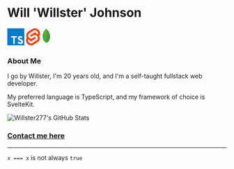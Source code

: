 # Will 'Willster' Johnson

[<img height="39" src="assets/typescript.png" />](https://typescriptlang.org/)&nbsp;[<img height="39" src="assets/svelte.png" />](https://svelte.dev/)&nbsp;[<img height="39" src="assets/mongo.png" />](https://mongodb.com/)

### About Me

I go by Willster, I'm 20 years old, and I'm a self-taught fullstack web developer.

My preferred language is TypeScript, and my framework of choice is SvelteKit.

![Willster277's GitHub Stats](https://github-readme-stats.vercel.app/api?username=willster277&count_private=true&show_icons=true&theme=github_dark)

### [Contact me here](https://ecard.willsterjohnson.com)

---

`x === x` is not always `true` <!-- `const x = 0/0;` (or any other NaN) -->
